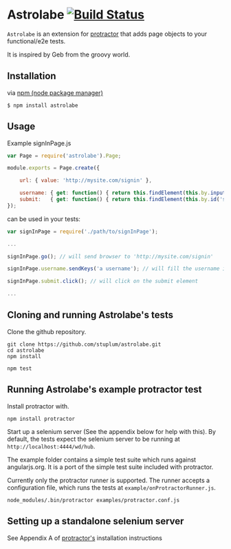 Astrolabe [![Build Status](https://travis-ci.org/stuplum/astrolabe.png?branch=master)](https://travis-ci.org/stuplum/astrolabe)
=========

`Astrolabe` is an extension for [protractor](https://github.com/juliemr/protractor) that adds page objects to your functional/e2e tests.

It is inspired by Geb from the groovy world.

Installation
------------

via [npm (node package manager)](http://github.com/isaacs/npm)

    $ npm install astrolabe


Usage
-----

Example signInPage.js

``` js
var Page = require('astrolabe').Page;

module.exports = Page.create({

    url: { value: 'http://mysite.com/signin' },

    username: { get: function() { return this.findElement(this.by.input('username')); } }, // finds an input element with the name 'username'
    submit:   { get: function() { return this.findElement(this.by.id('submit')); } }       // finds an element with the id 'submit'
});
```

can be used in your tests:

``` js
var signInPage = require('./path/to/signInPage');

...

signInPage.go(); // will send browser to 'http://mysite.com/signin'

signInPage.username.sendKeys('a username'); // will fill the username input with the text 'a username'

signInPage.submit.click(); // will click on the submit element

...
```

Cloning and running Astrolabe's tests
-------------------------------------
Clone the github repository.

    git clone https://github.com/stuplum/astrolabe.git
    cd astrolabe
    npm install

    npm test


Running Astrolabe's example protractor test
-------------------------------------------

Install protractor with.

    npm install protractor

Start up a selenium server (See the appendix below for help with this). By default, the tests expect the selenium server to be running at `http://localhost:4444/wd/hub`.

The example folder contains a simple test suite which runs against angularjs.org. It is a port of the simple test suite included with protractor.

Currently only the protractor runner is supported. The runner accepts a configuration file, which runs the tests at `example/onProtractorRunner.js`.

    node_modules/.bin/protractor examples/protractor.conf.js


Setting up a standalone selenium server
---------------------------------------

See Appendix A of [protractor's](https://github.com/juliemr/protractor) installation instructions